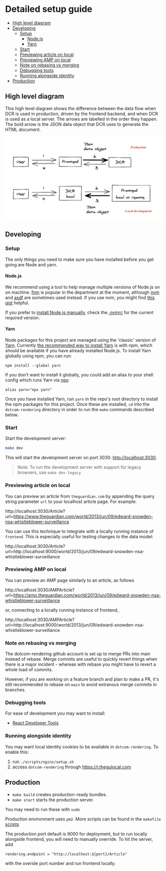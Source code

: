 # Detailed setup guide

<!-- START doctoc generated TOC please keep comment here to allow auto update -->
<!-- DON'T EDIT THIS SECTION, INSTEAD RE-RUN doctoc TO UPDATE -->
<!-- Automatically created with yarn run createtoc and on push hook -->

- [High level diagram](#high-level-diagram)
- [Developing](#developing)
  - [Setup](#setup)
    - [Node.js](#nodejs)
    - [Yarn](#yarn)
  - [Start](#start)
  - [Previewing article on local](#previewing-article-on-local)
  - [Previewing AMP on local](#previewing-amp-on-local)
  - [Note on rebasing vs merging](#note-on-rebasing-vs-merging)
  - [Debugging tools](#debugging-tools)
  - [Running alongside identity](#running-alongside-identity)
- [Production](#production)

<!-- END doctoc generated TOC please keep comment here to allow auto update -->

## High level diagram

This high level diagram shows the difference between the data flow when DCR is used in production, driven by the frontend backend, and when DCR is used as a local server. The arrows are labelled in the order they happen. The bold arrow is the JSON data object that DCR uses to generate the HTML document.

![](detailed-setup-guide-pics/high-level-diagram.png)

## Developing

### Setup

The only things you need to make sure you have installed before you get going are Node and yarn.

#### Node.js
We recommend using a tool to help manage multiple versions of Node.js on on machine.
[fnm](https://github.com/Schniz/fnm) is popular in the department at the moment, although
[nvm](https://github.com/creationix/nvm) and [asdf](https://github.com/asdf-vm/asdf) are
sometimes used instead.
If you use nvm, you might find
[this gist](https://gist.github.com/sndrs/5940e9e8a3f506b287233ed65365befb) helpful.

If you prefer to [install Node.js manually](https://nodejs.org),
check the [.nvmrc](https://github.com/guardian/dotcom-rendering/blob/main/.nvmrc) for the current required version.

#### Yarn
Node packages for this project are managed using the 'classic' version of [Yarn](https://classic.yarnpkg.com/).
Currently [the recommended way to install Yarn](https://classic.yarnpkg.com/lang/en/docs/install/)
is with npm, which should be available if you have already installed Node.js. To install Yarn
globally using npm, you can run:

```
npm install --global yarn
```

If you don't want to install it globally, you could add an alias to your shell config which runs
Yarn via [npx](https://www.npmjs.com/package/npx):

```
alias yarn="npx yarn"
```

Once you have installed Yarn, run `yarn` in the repo's root directory to install the npm packages
for this project. Once these are installed, `cd` into the `dotcom-rendering` directory in order to
run the `make` commands described below.

### Start

Start the development server:

```bash
make dev
```

This will start the development server on port 3030: [http://localhost:3030](http://localhost:3030).

> Note: To run the development server with support for legacy browsers, use `make dev-legacy`

### Previewing article on local

You can preview an article from `theguardian.com` by appending the query string parameter `url` to your localhost article page. For example:

http://localhost:3030/Article?url=https://www.theguardian.com/world/2013/jun/09/edward-snowden-nsa-whistleblower-surveillance

You can use this technique to integrate with a locally running instance of `frontend`. This is especially useful for testing changes to the data model:

http://localhost:3030/Article?url=http://localhost:9000/world/2013/jun/09/edward-snowden-nsa-whistleblower-surveillance

### Previewing AMP on local

You can preview an AMP page similarly to an article, as follows

http://localhost:3030/AMPArticle?url=https://amp.theguardian.com/world/2013/jun/09/edward-snowden-nsa-whistleblower-surveillance

or, connecting to a locally running instance of frontend,

http://localhost:3030/AMPArticle?url=http://localhost:9000/world/2013/jun/09/edward-snowden-nsa-whistleblower-surveillance

### Note on rebasing vs merging

The dotcom-rendering github account is set up to merge PRs into main instead of rebase. Merge commits are useful to quickly revert things when there is a major incident - whereas with rebase you might have to revert a whole load of commits.

However, if you are working on a feature branch and plan to make a PR, it's still recommended to rebase on `main` to avoid extranous merge commits in branches.

### Debugging tools

For ease of development you may want to install:

-   [React Developer Tools](https://github.com/facebook/react-devtools)

### Running alongside identity

You may want local identity cookies to be available in `dotcom-rendering`. To enable this:

1. run `./scripts/nginx/setup.sh`
1. access `dotcom-rendering` through https://r.thegulocal.com

## Production

-   `make build` creates production-ready bundles.
-   `make start` starts the production server.

You may need to run these with `sudo`

Production environment uses `pm2`. More scripts can be found in the `makefile` [scripts](https://github.com/guardian/dotcom-rendering/blob/e2c020f7e0ed24751ea729eec93f1271d37e3b50/makefile#L31)

The production port default is 9000 for deployment, but to run locally alongside frontend, you will need to manually override. To hit the server, add

```
rendering.endpoint = "http://localhost:${port}/Article"
```

with the overide port number and run frontend locally.
